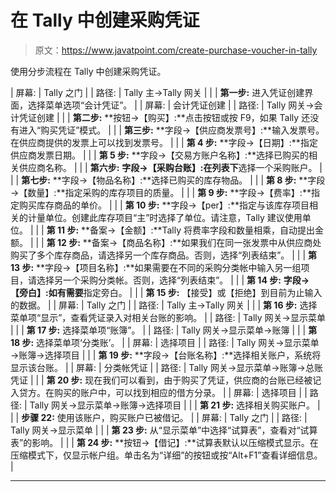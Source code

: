 # 在 Tally 中创建采购凭证

> 原文：<https://www.javatpoint.com/create-purchase-voucher-in-tally>

使用分步流程在 Tally 中创建采购凭证。

| 屏幕: | Tally 之门 |
| 路径: | Tally 主→Tally 网关 |
|  | **第一步:**
进入凭证创建界面，选择菜单选项“会计凭证”。 |
| 屏幕: | 会计凭证创建 |
| 路径: | Tally 网关→会计凭证创建 |
|  | **第二步:**
**按钮→【购买】:**点击按钮或按 F9，如果 Tally 还没有进入“购买凭证”模式。 |
|  | **第三步:**
**字段→【供应商发票号】:**输入发票号。在供应商提供的发票上可以找到发票号。 |
|  | **第 4 步:**
**字段→【日期】:**指定供应商发票日期。 |
|  | **第 5 步:**
**字段→【交易方账户名称】:**选择已购买的相关供应商名称。 |
|  | **第六步:**
**字段→【采购台账】:在列表下**选择一个采购账户。 |
|  | **第七步:**
**字段→【物品名称】:**选择已购买的库存物品。 |
|  | **第 8 步:**
**字段→【数量】:**指定采购的库存项目的质量。 |
|  | **第 9 步:**
**字段→【费率】:**指定购买库存商品的单价。 |
|  | **第 10 步:**
**字段→【per】:**指定与该库存项目相关的计量单位。创建此库存项目“主”时选择了单位。请注意，Tally 建议使用单位。 |
|  | **第 11 步:**
**备案→【金额】:**Tally 将费率字段和数量相乘，自动提出金额。 |
|  | **第 12 步:**
**备案→【商品名称】:**如果我们在同一张发票中从供应商处购买了多个库存商品，请选择另一个库存商品。否则，选择“列表结束”。 |
|  | **第 13 步:**
**字段→【项目名称】:**如果需要在不同的采购分类帐中输入另一组项目，请选择另一个采购分类帐。否则，选择“列表结束”。 |
|  | **第 14 步:**
**字段→【旁白】:如有需要**指定旁白。 |
|  | **第 15 步:**
【接受】或【拒绝】到目前为止输入的数据。 |
| 屏幕: | Tally 之门 |
| 路径: | Tally 主→Tally 网关 |
|  | **第 16 步:**
选择菜单项“显示”，查看凭证录入对相关台账的影响。 |
| 路径: | Tally 网关→显示菜单 |
|  | **第 17 步:**
选择菜单项“账簿”。 |
| 路径: | Tally 网关→显示菜单→账簿 |
|  | **第 18 步:**
选择菜单项‘分类账’。 |
| 屏幕: | 选择项目 |
| 路径: | Tally 网关→显示菜单→账簿→选择项目 |
|  | **第 19 步:**
**字段→【台账名称】:**选择相关账户，系统将显示该台账。 |
| 屏幕: | 分类帐凭证 |
| 路径: | Tally 网关→显示菜单→账簿→总账凭证 |
|  | **第 20 步:**
现在我们可以看到，由于购买了凭证，供应商的台账已经被记入贷方。在购买的账户中，可以找到相应的借方分录。 |
| 屏幕: | 选择项目 |
| 路径: | Tally 网关→显示菜单→账簿→选择项目 |
|  | **第 21 步:**
选择相关购买账户。 |
|  | **步骤 22:**
使用该账户，购买账户已被借记。 |
| 屏幕: | Tally 之门 |
| 路径: | Tally 网关→显示菜单 |
|  | **第 23 步:**
从“显示菜单”中选择“试算表”，查看对“试算表”的影响。 |
|  | **第 24 步:**
**按钮→【借记】:**试算表默认以压缩模式显示。在压缩模式下，仅显示帐户组。单击名为“详细”的按钮或按“Alt+F1”查看详细信息。 |

* * *